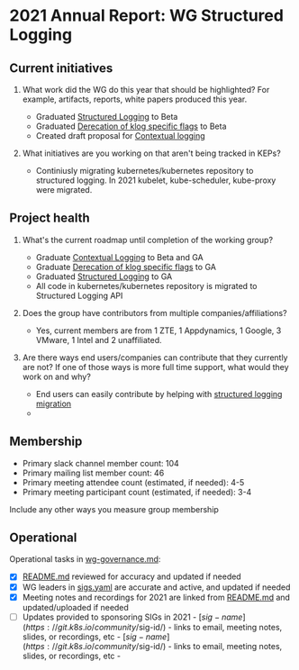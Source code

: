 # 2021 Annual Report: WG Structured Logging

## Current initiatives

1. What work did the WG do this year that should be highlighted?
   For example, artifacts, reports, white papers produced this year.

   - Graduated [Structured Logging](https://github.com/kubernetes/enhancements/issues/1602) to Beta
   - Graduated [Derecation of klog specific flags](https://github.com/kubernetes/enhancements/issues/2845) to Beta
   - Created draft proposal for [Contextual logging](https://docs.google.com/document/d/1FaDj3_MvLWSuUtlVapgfTUglhYjBem1LNcpdd_OyBwU/edit?usp=sharing)

2. What initiatives are you working on that aren't being tracked in KEPs?

   - Continiusly migrating kubernetes/kubernetes repository to structured logging. In 2021 kubelet, kube-scheduler, kube-proxy were migrated.


## Project health

1. What's the current roadmap until completion of the working group?

   - Graduate [Contextual Logging](https://github.com/kubernetes/enhancements/issues/3077) to Beta and GA
   - Graduate [Derecation of klog specific flags](https://github.com/kubernetes/enhancements/issues/2845) to GA
   - Graduated [Structured Logging](https://github.com/kubernetes/enhancements/issues/1602) to GA
   - All code in kubernetes/kubernetes repository is migrated to Structured Logging API

2. Does the group have contributors from multiple companies/affiliations?

   - Yes, current members are from 1 ZTE, 1 Appdynamics, 1 Google, 3 VMware, 1 Intel and 2 unaffiliated.

3. Are there ways end users/companies can contribute that they currently are not?
   If one of those ways is more full time support, what would they work on and why?

   - End users can easily contribute by helping with [structured logging migration](https://github.com/kubernetes/community/blob/master/contributors/devel/sig-instrumentation/migration-to-structured-logging.md)
   -

## Membership

- Primary slack channel member count: 104
- Primary mailing list member count: 46
- Primary meeting attendee count (estimated, if needed): 4-5
- Primary meeting participant count (estimated, if needed): 3-4

Include any other ways you measure group membership

## Operational

Operational tasks in [wg-governance.md]:

- [x] [README.md] reviewed for accuracy and updated if needed
- [x] WG leaders in [sigs.yaml] are accurate and active, and updated if needed
- [x] Meeting notes and recordings for 2021 are linked from [README.md] and updated/uploaded if needed
- [ ] Updates provided to sponsoring SIGs in 2021
      - [$sig-name](https://git.k8s.io/community/$sig-id/)
        - links to email, meeting notes, slides, or recordings, etc
      - [$sig-name](https://git.k8s.io/community/$sig-id/)
        - links to email, meeting notes, slides, or recordings, etc
      -

[wg-governance.md]: https://git.k8s.io/community/committee-steering/governance/wg-governance.md
[README.md]: https://git.k8s.io/community/wg-structured-logging/README.md
[sigs.yaml]: https://git.k8s.io/community/sigs.yaml

